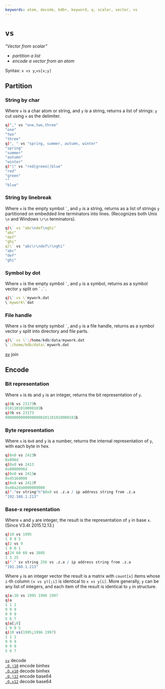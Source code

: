 ```yaml
---
keywords: atom, decode, kdb+, keyword, q, scalar, vector, vs
---
```


<div style="float: right">
<i class="fas fa-wrench fa-5x"></i>
</div>

# `vs`



_“Vector from scalar”_

-   _partition a list_
-   _encode a vector from an atom_

Syntax: `x vs y`,`vs[x;y]`


## Partition


### String by char

Where `x` is a char atom or string, and `y` is a string, returns a list of strings: `y` cut using `x` as the delimiter.

```q
q)"," vs "one,two,three"
"one"
"two"
"three"
q)", " vs "spring, summer, autumn, winter"
"spring"
"summer"
"autumn"
"winter"
q)"|" vs "red|green||blue"
"red"
"green"
""
"blue"
```


### String by linebreak

Where `x` is the empty symbol `` ` ``, and `y` is a string, returns as a list of strings `y` partitioned on embedded line terminators into lines. (Recognizes both Unix `\n` and Windows `\r\n` terminators).

```q
q)\` vs "abc\ndef\nghi"
"abc"
"def"
"ghi"
q)\` vs "abc\r\ndef\r\nghi"
"abc"
"def"
"ghi"
```


### Symbol by dot

Where `x` is the empty symbol `` ` ``, and `y` is a symbol, returns as a symbol vector `y` split on `` `.` ``.

```q
q)\` vs \`mywork.dat 
\`mywork\`dat
```


### File handle

Where `x` is the empty symbol `` ` ``, and `y` is a file handle, returns as a symbol vector `y` split into directory and  file parts.

```q
q)\` vs \`:/home/kdb/data/mywork.dat
\`:/home/kdb/data\`mywork.dat
```

<i class="far fa-hand-point-right"></i>
[sv](sv.md#join) join


## Encode


### Bit representation

Where `x` is `0b` and `y` is an integer, returns the bit representation of `y`.

```q
q)0b vs 23173h
0101101010000101b
q)0b vs 23173
00000000000000000101101010000101b
```


### Byte representation

Where `x` is `0x0` and `y` is a number, returns the internal representation of `y`, with each byte in hex.

```q
q)0x0 vs 2413h
0x096d
q)0x0 vs 2413
0x0000096d
q)0x0 vs 2413e
0x4516d000
q)0x0 vs 2413f
0x40a2da0000000000
q)"."sv string"h"$0x0 vs .z.a / ip address string from .z.a
"192.168.1.213"
```


### Base-x representation

Where `x` and `y` are integer, the result is the representation of `y` in base `x`. (Since V3.4t 2015.12.13.)

```q
q)10 vs 1995
1 9 9 5
q)2 vs 9
1 0 0 1
q)24 60 60 vs 3805
1 3 25
q)"." sv string 256 vs .z.a / ip address string from .z.a
"192.168.1.213"
```

Where `y` is an integer vector the result is a matrix with `count[x]` items whose `i`-th column `(x vs y)[;i]` is identical to `x vs y[i]`. 
More generally, `y` can be any list of integers, and each item of the result is identical to `y` in structure.

```q
q)a:10 vs 1995 1996 1997
q)a
1 1 1
9 9 9
9 9 9
5 6 7
q)a[;0]
1 9 9 5
q)10 vs(1995;1996 1997)
1 1 1
9 9 9
9 9 9
5 6 7
```


<i class="far fa-hand-point-right"></i> 
[`sv`](/ref/sv.md#decode) decode  
[`.Q.j10`](dotq.md#qj10-encode-binhex) encode binhex   
[`.Q.x10`](dotq.md#qx10-decode-binhex) decode binhex   
[`.Q.j12`](dotq.md#qj12-encode-base64) encode base64   
[`.Q.x12`](dotq.md#qx12-decode-base64) decode base64  


